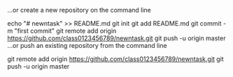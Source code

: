 …or create a new repository on the command line

echo "# newntask" >> README.md
git init
git add README.md
git commit -m "first commit"
git remote add origin https://github.com/class0123456789/newntask.git
git push -u origin master
…or push an existing repository from the command line

git remote add origin https://github.com/class0123456789/newntask.git
git push -u origin master
